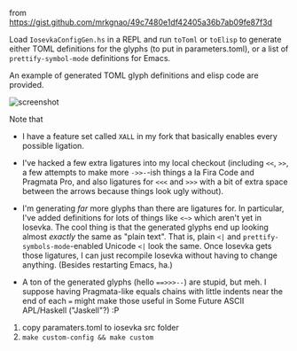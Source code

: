 from https://gist.github.com/mrkgnao/49c7480e1df42405a36b7ab09fe87f3d


Load `IosevkaConfigGen.hs` in a REPL and run `toToml` or `toElisp` to generate either TOML definitions for the glyphs (to put in parameters.toml), or a list of `prettify-symbol-mode` definitions for Emacs.

An example of generated TOML glyph definitions and elisp code are provided. 

![screenshot](http://img.pixady.com/2017/04/763958_201704050200541366x768scrot.png)

Note that 

  * I have a feature set called `XALL` in my fork that basically enables every possible ligation.

  * I've hacked a few extra ligatures into my local checkout (including `<<`, `>>`, a few attempts to make more `->>-`-ish things a la Fira Code and Pragmata Pro, and also ligatures for `<<<` and `>>>` with a bit of extra space between the arrows because things look ugly without).

  * I'm generating *far* more glyphs than there are ligatures for. In particular, I've added definitions for lots of things like `<~>` which aren't yet in Iosevka. The cool thing is that the generated glyphs end up looking almost *exactly* the same as "plain text". That is, plain `<|` and `prettify-symbols-mode`-enabled Unicode `<|` look the same. Once Iosevka gets those ligatures, I can just recompile Iosevka without having to change anything. (Besides restarting Emacs, ha.)
  
  * A ton of the generated glyphs (hello `==>>>--`) are stupid, but meh. I suppose having Pragmata-like equals chains with little indents near the end of each `=` might make those useful in Some Future ASCII APL/Haskell ("Jaskell"?) :P

1. copy paramaters.toml to iosevka src folder
2. `make custom-config && make custom`
